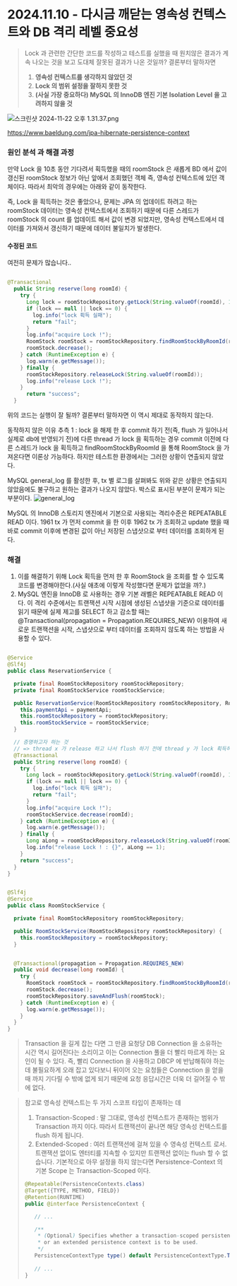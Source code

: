 # 2024.11.10 - 다시금 깨닫는 영속성 컨텍스트와 DB 격리 레벨 중요성

> Lock 과 관련한 간단한 코드를 작성하고 테스트를 실했을 때 원치않은 결과가 계속 나오는 것을 보고
도대체 잘못된 결과가 나온 것일까? 결론부터 말하자면 
> 1. __영속성  컨텍스트를 생각하지 않았던 것__
> 2. __Lock 의 범위 설정을 잘하지 못한 것__
> 3. __(사실 가장 중요하다) MySQL 의 InnoDB 엔진 기본 Isolation Level 을 고려하지 않을 것__


![스크린샷 2024-11-22 오후 1.31.37.png](images/persistence_context.png)


https://www.baeldung.com/jpa-hibernate-persistence-context

### 원인 분석 과 해결 과정
만약 Lock 을 10초 동안 기다려서 획득했을 때의 roomStock 은 새롭게 BD 에서 값이 갱신된 roomStock 정보가 아닌 앞에서 조회했던 객체 즉, 영속성 컨텍스트에 있던 객체이다.
따라서 최악의 경우에는 아래와 같이 동작한다.

즉, Lock 을 흭득하는 것은 좋았으나, 문제는 JPA 의 업데이트 하려고 하는 roomStock 데이터는 영속성 컨텍스트에서 조회하기 때문에 
다른 스레드가 roomStock 의 count 를 업데이트 해서 값이 변경 되었지만, 영속성 컨텍스트에서 데이터를 가져와서 갱신하기 때문에 데이터 불일치가 발생한다.

#### 수정된 코드
여전히 문제가 많습니다..
```java

@Transactional
  public String reserve(long roomId) {
    try {
      Long lock = roomStockRepository.getLock(String.valueOf(roomId), 1);
      if (lock == null || lock == 0) {
        log.info("lock 획득 실패");
        return "fail";
      }
      log.info("acquire Lock !");
      RoomStock roomStock = roomStockRepository.findRoomStockByRoomId(roomId).orElseThrow();
      roomStock.decrease();
    } catch (RuntimeException e) {
      log.warn(e.getMessage());
    } finally {
      roomStockRepository.releaseLock(String.valueOf(roomId));
      log.info("release Lock !");
    }
      return "success";
  }

```
위의 코드는 실행이 잘 될까? 결론부터 말하자면 이 역시 제대로 동작하지 않는다.

동작하지 않은 이유 추측 1 : lock 을 해제 한 후 commit 하기 전(즉, flush 가 일어나서 실제로 db에 반영되기 전)에 다른 thread 가 lock 을 획득하는 경우 
commit 이전에 다른 스레드가 lock 을 획득하고 findRoomStockByRoomId 을 통해 RoomStock 을 가져온다면 이론상 가능하다.
하지만 테스트한 환경에서는 그러한 상황이 연출되지 않았다.

MySQL general_log 를 활성한 후, tx 별 로그를 살펴봐도 위와 같은 상황은 연출되지 않았음에도 불구하고 원하는 결과가 나오지 않았다.
박스로 표시된 부분이 문제가 되는 부분이다.
![general_log](images/img.png)

MySQL 의 InnoDB 스토리지 엔진에서 기본으로 사용되는 격리수준은 REPEATABLE READ 이다.
1961 tx 가 먼저 commit 을 한 이후 1962 tx 가 조회하고 update 했을 때 바로 commit 이후에 변경된 값이 아닌 저장된 스냅샷으로 부터 데이터를 조회하게 된다.

### 해결

1. 이를 해결하기 위해 Lock 획득을 먼저 한 후 RoomStock 을 조회를 할 수 있도록 코드를 변경해야한다.(사실 애초에 이렇게 작성했다면 문제가 없었을 까?.)
2. MySQL 엔진을 InnoDB 로 사용하는 경우 기본 래벨은 REPEATABLE READ 이다. 이 격리 수준에서는 트랜잭션 시작 시점에 생성된 스냅샷을 기준으로 데이터를 읽기 때문에 실제 제고를 SELECT 하고 감소할 때는 @Transactional(propagation = Propagation.REQUIRES_NEW) 이용하여 새로운 트랜잭션을 시작, 스냅샷으로 부터 데이터를 조회하지 않도록 하는 방법을 사용할 수 있다.
```java

@Service
@Slf4j
public class ReservationService {

  private final RoomStockRepository roomStockRepository;
  private final RoomStockService roomStockService;

  public ReservationService(RoomStockRepository roomStockRepository, RoomStockService roomStockService) {
    this.paymentApi = paymentApi;
    this.roomStockRepository = roomStockRepository;
    this.roomStockService = roomStockService;
  }

  // 증명하고자 하는 것
  // => thread x 가 release 하고 나서 flush 하기 전에 thread y 가 lock 획득하고 room_stock 을 조회해서 잘못된 데이터를 가져오지 않았을 까?
  @Transactional
  public String reserve(long roomId) {
    try {
      Long lock = roomStockRepository.getLock(String.valueOf(roomId), 1);
      if (lock == null || lock == 0) {
        log.info("lock 획득 실패");
        return "fail";
      }
      log.info("acquire Lock !");
      roomStockService.decrease(roomId);
    } catch (RuntimeException e) {
      log.warn(e.getMessage());
    } finally {
      Long aLong = roomStockRepository.releaseLock(String.valueOf(roomId));
      log.info("release Lock ! : {}", aLong == 1);
    }
    return "success";
  }
}


@Slf4j
@Service
public class RoomStockService {

  private final RoomStockRepository roomStockRepository;

  public RoomStockService(RoomStockRepository roomStockRepository) {
    this.roomStockRepository = roomStockRepository;
  }


  @Transactional(propagation = Propagation.REQUIRES_NEW)
  public void decrease(long roomId) {
    try {
      RoomStock roomStock = roomStockRepository.findRoomStockByRoomId(roomId).orElseThrow();
      roomStock.decrease();
      roomStockRepository.saveAndFlush(roomStock);
    } catch (RuntimeException e) {
      log.warn(e.getMessage());
    }
  }
}

```

> Transaction 을 길게 잡는 다면 그 만큼 요청당 DB Connection 을 소유하는 시간 역시 길어진다는 소리이고 이는 Connection 풀을 더 빨리 마르게 하는 요인이 될 수 있다. 즉, 빨리 Connection 을 사용하고 DBCP 에 반납해줘야 하는 데 불필요하게 오래 잡고 있다보니 뒤이어 오는 요청들은 Connection 을 얻을 때 까지 기다릴 수 밖에 없게 되기 때문에 요청 응답시간은 더욱 더 길어질 수 밖에 없다.

> 참고로 영속성 컨텍스트는 두 가지 스코프 타입이 존재하는 데
> 1. Transaction-Scoped : 말 그대로, 영속성 컨텍스트가 존재하는 범위가 Transaction 까지 이다. 따라서 트랜잭션이 끝나면 해당 영속성 컨텍스트를 flush 하게 됩니다.
> 2. Extended-Scoped : 여러 트랜잭션에 걸쳐 있을 수 영속성 컨텍스트 로서. 트랜잭션 없이도 엔터티를 지속할 수 있지만 트랜잭션 없이는 flush 할 수 없습니다.
> 기본적으로 아무 설정을 하지 않는다면 Persistence-Context 의 기본 Scope 는 Transaction-Scoped 이다.
> ```java
> @Repeatable(PersistenceContexts.class)
> @Target({TYPE, METHOD, FIELD})
> @Retention(RUNTIME)
> public @interface PersistenceContext {
>
>    // ...
>
>    /**
>     * (Optional) Specifies whether a transaction-scoped persistence context 
>     * or an extended persistence context is to be used.
>     */
>    PersistenceContextType type() default PersistenceContextType.TRANSACTION;
>    
>    // ...
> }
> ```